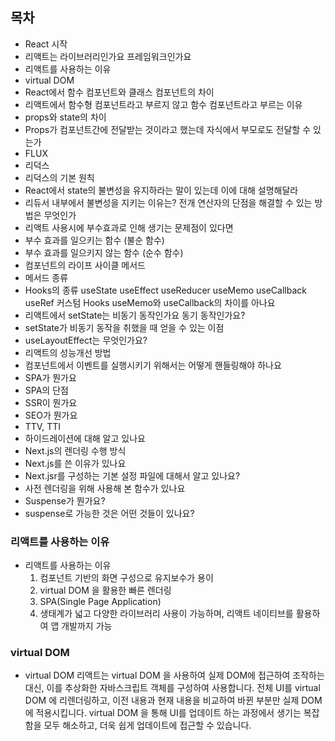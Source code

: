 ## 목차

- React 시작
- 리액트는 라이브러리인가요 프레임워크인가요
- 리액트를 사용하는 이유
- virtual DOM
- React에서 함수 컴포넌트와 클래스 컴포넌트의 차이
- 리액트에서 함수형 컴포넌트라고 부르지 않고 함수 컴포넌트라고 부르는 이유
- props와 state의 차이
- Props가 컴포넌트간에 전달받는 것이라고 했는데 자식에서 부모로도 전달할 수 있는가
- FLUX
- 리덕스
- 리덕스의 기본 원칙
- React에서 state의 불변성을 유지하라는 말이 있는데 이에 대해 설명해달라
- 리듀서 내부에서 불변성을 지키는 이유는? 전개 연산자의 단점을 해결할 수 있는 방법은 무엇인가
- 리액트 사용시에 부수효과로 인해 생기는 문제점이 있다면
- 부수 효과를 일으키는 함수 (불순 함수)
- 부수 효과를 일으키지 않는 함수 (순수 함수)
- 컴포넌트의 라이프 사이클 메서드
- 메서드 종류
- Hooks의 종류
  useState
  useEffect
  useReducer
  useMemo
  useCallback
  useRef
  커스텀 Hooks
  useMemo와 useCallback의 차이를 아나요
- 리액트에서 setState는 비동기 동작인가요 동기 동작인가요?
- setState가 비동기 동작을 취했을 때 얻을 수 있는 이점
- useLayoutEffect는 무엇인가요?
- 리액트의 성능개선 방법
- 컴포넌트에서 이벤트를 실행시키기 위해서는 어떻게 핸들링해야 하나요
- SPA가 뭔가요
- SPA의 단점
- SSR이 뭔가요
- SEO가 뭔가요
- TTV, TTI
- 하이드레이션에 대해 알고 있나요
- Next.js의 렌더링 수행 방식
- Next.js를 쓴 이유가 있나요
- Next.jsr를 구성하는 기본 설정 파일에 대해서 알고 있나요?
- 사전 렌더링을 위해 사용해 본 함수가 있나요
- Suspense가 뭔가요?
- suspense로 가능한 것은 어떤 것들이 있나요?

### 리액트를 사용하는 이유

- 리액트를 사용하는 이유
  1. 컴포넌트 기반의 화면 구성으로 유지보수가 용이
  2. virtual DOM 을 활용한 빠른 렌더링
  3. SPA(Single Page Application)
  4. 생태계가 넓고 다양한 라이브러리 사용이 가능하며, 리액트 네이티브를 활용하여 앱 개발까지 가능

### virtual DOM

- virtual DOM
  리액트는 virtual DOM 을 사용하여 실제 DOM에 접근하여 조작하는 대신, 이를 추상화한 자바스크립트 객체를 구성하여 사용합니다. 전체 UI를 virtual DOM 에 리렌더링하고, 이전 내용과 현재 내용을 비교하여 바뀐 부분만 실제 DOM에 적용시킵니다. virtual DOM 을 통해 UI를 업데이트 하는 과정에서 생기는 복잡함을 모두 해소하고, 더욱 쉽게 업데이트에 접근할 수 있습니다.
